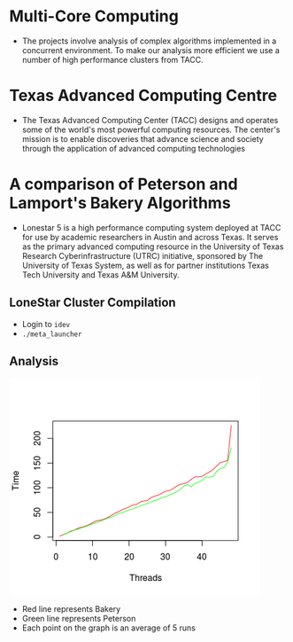 # Multi-Core Computing
* The projects involve analysis of complex algorithms implemented in a concurrent environment. To make our analysis more efficient we use a number of high performance clusters from TACC.
# Texas Advanced Computing Centre
* The Texas Advanced Computing Center (TACC) designs and operates some of the world's most powerful computing resources. The center's mission is to enable discoveries that advance science and society through the application of advanced computing technologies


# A comparison of Peterson and Lamport's Bakery Algorithms
* Lonestar 5 is a high performance computing system deployed at TACC for use by academic researchers in Austin and across Texas. It serves as the primary advanced computing resource in the University of Texas Research Cyberinfrastructure (UTRC) initiative, sponsored by The University of Texas System, as well as for partner institutions Texas Tech University and Texas A&M University.

## LoneStar Cluster Compilation
* Login to `idev` 
* `./meta_launcher` 

## Analysis
![alt text](https://github.com/sabz19/Multi-Core/blob/master/Peterson%20vs%20Bakery/Plots/Rplot.png)
* Red line represents Bakery
* Green line represents Peterson
* Each point on the graph is an average of 5 runs 


